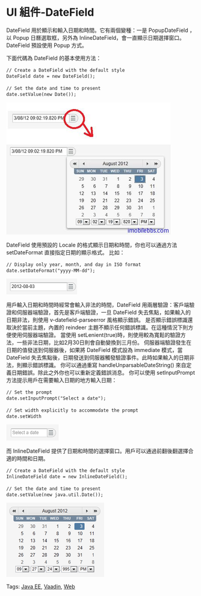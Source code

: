 # UI 組件-DateField

DateField 用於顯示和輸入日期和時間。它有兩個變種：一是 PopupDateField ，以 Popup 日曆選取框，另外為 InlineDateField，會一直顯示日期選擇窗口。DateField 預設使用 Popup 方式。

下面代碼為 DateField 的基本使用方法：

```
// Create a DateField with the default style
DateField date = new DateField();

// Set the date and time to present
date.setValue(new Date());
```

![](images/34.png)

DateField 使用預設的 Locale 的格式顯示日期和時間，你也可以通過方法 setDateFormat 直接指定日期的顯示格式。
比如：

```
// Display only year, month, and day in ISO format
date.setDateFormat("yyyy-MM-dd");
```

![](images/35.png)

用戶輸入日期和時間時經常會輸入非法的時間，DateField 用兩層驗證：客戶端驗證和伺服器端驗證，首先是客戶端驗證，一旦 DateField 失去焦點，如果輸入的日期非法，則使用 v-datefield-parseerror 風格顯示錯誤。
是否顯示錯誤標識還取決於當前主題，內置的 reindeer 主題不顯示任何錯誤標識。在這種情況下則方便使用伺服器端驗證。
當使用 setLenient(true)時，則使用較為寬鬆的驗證方法，一些非法日期，比如2月30日則會自動變換到三月份。
伺服器端驗證發生在日期的值發送到伺服器後，如果將 DateField 模式設為 immediate 模式，當DateField 失去焦點後，日期發送到伺服器觸發驗證事件。此時如果輸入的日期非法，則顯示錯誤標識。
你可以通過重寫 handleUnparsableDateString() 來自定義日期錯誤。除此之外你也可以重新定義錯誤消息。
你可以使用 setInputPrompt 方法提示用戶在需要輸入日期的地方輸入日期：

```
// Set the prompt
date.setInputPrompt("Select a date");

// Set width explicitly to accommodate the prompt
date.setWidth
```

![](images/36.png)

而 InlineDateField 提供了日期和時間的選擇窗口。用戶可以通過前翻後翻選擇合適的時間和日期。

```
// Create a DateField with the default style
InlineDateField date = new InlineDateField();

// Set the date and time to present
date.setValue(new java.util.Date());
```

![](images/37.png)

Tags: [Java EE](http://www.imobilebbs.com/wordpress/archives/tag/java-ee), [Vaadin](http://www.imobilebbs.com/wordpress/archives/tag/vaadin), [Web](http://www.imobilebbs.com/wordpress/archives/tag/web)

